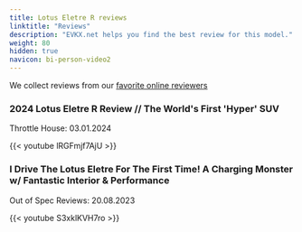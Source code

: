 ```yaml
---
title: Lotus Eletre R reviews
linktitle: "Reviews"
description: "EVKX.net helps you find the best review for this model."
weight: 80
hidden: true
navicon: bi-person-video2
---
```

We collect reviews from our [favorite online reviewers](../../../../../guides/evreviewers/)

<div class="container text-center shadow p-2 pe-4 mb-5 bg-body-tertiary rounded border">
<h3>2024 Lotus Eletre R Review // The World's First 'Hyper' SUV</h3>
<p>Throttle House: 03.01.2024</p>

{{< youtube lRGFmjf7AjU >}}

</div>
<div class="container text-center shadow p-2 pe-4 mb-5 bg-body-tertiary rounded border">
<h3>I Drive The Lotus Eletre For The First Time! A Charging Monster w/ Fantastic Interior & Performance</h3>
<p>Out of Spec Reviews: 20.08.2023</p>

{{< youtube S3xklKVH7ro >}}

</div>
